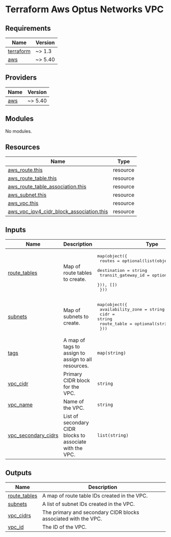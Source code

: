 # Terraform Aws Optus Networks VPC


<!-- BEGIN_TF_DOCS -->
## Requirements

| Name | Version |
|------|---------|
| <a name="requirement_terraform"></a> [terraform](#requirement\_terraform) | ~> 1.3 |
| <a name="requirement_aws"></a> [aws](#requirement\_aws) | ~> 5.40 |

## Providers

| Name | Version |
|------|---------|
| <a name="provider_aws"></a> [aws](#provider\_aws) | ~> 5.40 |

## Modules

No modules.

## Resources

| Name | Type |
|------|------|
| [aws_route.this](https://registry.terraform.io/providers/hashicorp/aws/latest/docs/resources/route) | resource |
| [aws_route_table.this](https://registry.terraform.io/providers/hashicorp/aws/latest/docs/resources/route_table) | resource |
| [aws_route_table_association.this](https://registry.terraform.io/providers/hashicorp/aws/latest/docs/resources/route_table_association) | resource |
| [aws_subnet.this](https://registry.terraform.io/providers/hashicorp/aws/latest/docs/resources/subnet) | resource |
| [aws_vpc.this](https://registry.terraform.io/providers/hashicorp/aws/latest/docs/resources/vpc) | resource |
| [aws_vpc_ipv4_cidr_block_association.this](https://registry.terraform.io/providers/hashicorp/aws/latest/docs/resources/vpc_ipv4_cidr_block_association) | resource |

## Inputs

| Name | Description | Type | Default | Required |
|------|-------------|------|---------|:--------:|
| <a name="input_route_tables"></a> [route\_tables](#input\_route\_tables) | Map of route tables to create. | <pre>map(object({<br>    routes = optional(list(object({<br>      destination        = string<br>      transit_gateway_id = optional(string, null)<br>    })), [])<br>  }))</pre> | `{}` | no |
| <a name="input_subnets"></a> [subnets](#input\_subnets) | Map of subnets to create. | <pre>map(object({<br>    availability_zone = string<br>    cidr              = string<br>    route_table       = optional(string, "default")<br>  }))</pre> | n/a | yes |
| <a name="input_tags"></a> [tags](#input\_tags) | A map of tags to assign to assign to all resources. | `map(string)` | `{}` | no |
| <a name="input_vpc_cidr"></a> [vpc\_cidr](#input\_vpc\_cidr) | Primary CIDR block for the VPC. | `string` | n/a | yes |
| <a name="input_vpc_name"></a> [vpc\_name](#input\_vpc\_name) | Name of the VPC. | `string` | n/a | yes |
| <a name="input_vpc_secondary_cidrs"></a> [vpc\_secondary\_cidrs](#input\_vpc\_secondary\_cidrs) | List of secondary CIDR blocks to associate with the VPC. | `list(string)` | `[]` | no |

## Outputs

| Name | Description |
|------|-------------|
| <a name="output_route_tables"></a> [route\_tables](#output\_route\_tables) | A map of route table IDs created in the VPC. |
| <a name="output_subnets"></a> [subnets](#output\_subnets) | A list of subnet IDs created in the VPC. |
| <a name="output_vpc_cidrs"></a> [vpc\_cidrs](#output\_vpc\_cidrs) | The primary and secondary CIDR blocks associated with the VPC. |
| <a name="output_vpc_id"></a> [vpc\_id](#output\_vpc\_id) | The ID of the VPC. |
<!-- END_TF_DOCS -->
